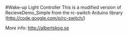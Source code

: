 #Wake-up Light Controller
This is a modified version of RecieveDemo_Simple from the rc-switch Arduino library (http://code.google.com/p/rc-switch/)

More info: http://albertskog.se
